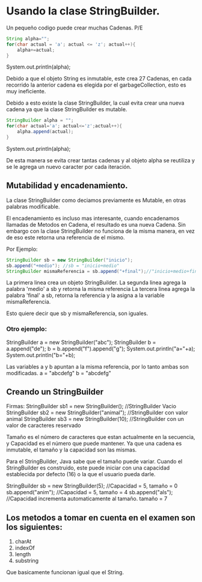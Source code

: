 # Usando la clase StringBuilder.

Un pequeño codigo puede crear muchas Cadenas.
P/E

```java
String alpha="";
for(char actual = 'a'; actual <= 'z'; actual++){
    alpha+=actual;
}
```

System.out.println(alpha);

Debido a que el objeto String es inmutable, este crea 27 Cadenas, en cada recorrido
la anterior cadena es elegida por el garbageCollection, esto es muy ineficiente.

Debido a esto existe la clase StringBuilder, la cual evita crear una nueva cadena ya que 
la clase StringBuilder es mutable.
```java
StringBuilder alpha = "";
for(char actual='a'; actual<='z';actual++){
    alpha.append(actual);
}
```

System.out.println(alpha);

De esta manera se evita crear tantas cadenas y al objeto alpha se reutiliza y se le agrega un 
nuevo caracter por cada iteración.

## Mutabilidad y encadenamiento.

La clase StringBuilder como deciamos previamente es Mutable, en otras palabras modificable.

El encadenamiento es incluso mas interesante, cuando encadenamos llamadas de Metodos en Cadena, el resultado
es una nueva Cadena. Sin embargo con la clase StringBuilder no funciona de la misma manera, en vez de eso 
este retorna una referencia de el mismo.

Por Ejemplo:
```java
StringBuilder sb = new StringBuilder("inicio");
sb.append("+medio"); //sb = "inicio+medio"
StringBuilder mismaReferencia = sb.append("+final");//"inicio+medio+final"
```

La primera linea crea un objeto StringBuilder.
La segunda linea agrega la palabra 'medio' a sb y retorna la misma referencia
La tercera linea agrega la palabra 'final' a sb, retorna la referencia y la asigna a la variable
mismaReferencia.

Esto quiere decir que sb y mismaReferencia, son iguales.

### Otro ejemplo:

StringBuilder a = new StringBuilder("abc");
StringBuilder b = a.append("de");
b = b.append("f").append("g");
System.out.println("a="+a);
System.out.println("b="+b);

Las variables a y b apuntan a la misma referencia, por lo tanto ambas son modificadas.
a = "abcdefg"
b = "abcdefg"

## Creando un StringBuilder

Firmas:
StringBuilder sb1 = new StringBuilder(); //StringBuilder Vacio
StringBuilder sb2 = new StringBuilder("animal"); //StringBuilder con valor animal
StringBuilder sb3 = new StringBuilder(10); //StringBuilder con un valor de caracteres reservado

Tamaño es el número de caracteres que estan actualmente en la secuencia, y Capacidad es el número
que puede mantener. Ya que una cadena es inmutable, el tamaño y la capacidad son las mismas.

Para el StringBuilder, Java sabe que el tamaño puede variar. Cuando el StringBuilder es construido, este
puede iniciar con una capacidad establecida por defecto (16) o la que el usuario pueda darle.

StringBuilder sb = new StringBuilder(5); //Capacidad = 5, tamaño = 0
sb.append("anim"); //Capacidad = 5, tamaño = 4
sb.append("als"); //Capacidad incrementa automaticamente al tamaño. tamaño = 7

## Los metodos a tomar en cuenta en el examen son los siguientes:

1. charAt
2. indexOf
3. length
4. substring

Que basicamente funcionan igual que el String.

